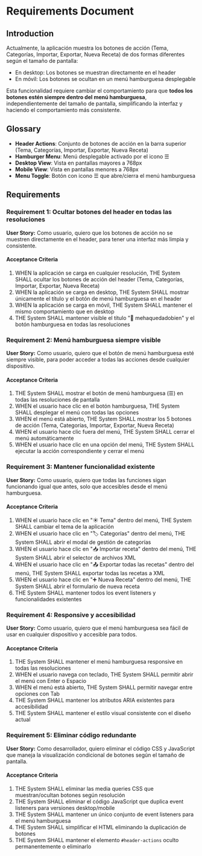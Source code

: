 # Requirements Document

## Introduction

Actualmente, la aplicación muestra los botones de acción (Tema, Categorías, Importar, Exportar, Nueva Receta) de dos formas diferentes según el tamaño de pantalla:
- En desktop: Los botones se muestran directamente en el header
- En móvil: Los botones se ocultan en un menú hamburguesa desplegable

Esta funcionalidad requiere cambiar el comportamiento para que **todos los botones estén siempre dentro del menú hamburguesa**, independientemente del tamaño de pantalla, simplificando la interfaz y haciendo el comportamiento más consistente.

## Glossary

- **Header Actions**: Conjunto de botones de acción en la barra superior (Tema, Categorías, Importar, Exportar, Nueva Receta)
- **Hamburger Menu**: Menú desplegable activado por el icono ☰
- **Desktop View**: Vista en pantallas mayores a 768px
- **Mobile View**: Vista en pantallas menores a 768px
- **Menu Toggle**: Botón con icono ☰ que abre/cierra el menú hamburguesa

## Requirements

### Requirement 1: Ocultar botones del header en todas las resoluciones

**User Story:** Como usuario, quiero que los botones de acción no se muestren directamente en el header, para tener una interfaz más limpia y consistente.

#### Acceptance Criteria

1. WHEN la aplicación se carga en cualquier resolución, THE System SHALL ocultar los botones de acción del header (Tema, Categorías, Importar, Exportar, Nueva Receta)
2. WHEN la aplicación se carga en desktop, THE System SHALL mostrar únicamente el título y el botón de menú hamburguesa en el header
3. WHEN la aplicación se carga en móvil, THE System SHALL mantener el mismo comportamiento que en desktop
4. THE System SHALL mantener visible el título "🍳 mehaquedadobien" y el botón hamburguesa en todas las resoluciones

### Requirement 2: Menú hamburguesa siempre visible

**User Story:** Como usuario, quiero que el botón de menú hamburguesa esté siempre visible, para poder acceder a todas las acciones desde cualquier dispositivo.

#### Acceptance Criteria

1. THE System SHALL mostrar el botón de menú hamburguesa (☰) en todas las resoluciones de pantalla
2. WHEN el usuario hace clic en el botón hamburguesa, THE System SHALL desplegar el menú con todas las opciones
3. WHEN el menú está abierto, THE System SHALL mostrar los 5 botones de acción (Tema, Categorías, Importar, Exportar, Nueva Receta)
4. WHEN el usuario hace clic fuera del menú, THE System SHALL cerrar el menú automáticamente
5. WHEN el usuario hace clic en una opción del menú, THE System SHALL ejecutar la acción correspondiente y cerrar el menú

### Requirement 3: Mantener funcionalidad existente

**User Story:** Como usuario, quiero que todas las funciones sigan funcionando igual que antes, solo que accesibles desde el menú hamburguesa.

#### Acceptance Criteria

1. WHEN el usuario hace clic en "☀️ Tema" dentro del menú, THE System SHALL cambiar el tema de la aplicación
2. WHEN el usuario hace clic en "🏷️ Categorías" dentro del menú, THE System SHALL abrir el modal de gestión de categorías
3. WHEN el usuario hace clic en "📥 Importar receta" dentro del menú, THE System SHALL abrir el selector de archivos XML
4. WHEN el usuario hace clic en "📤 Exportar todas las recetas" dentro del menú, THE System SHALL exportar todas las recetas a XML
5. WHEN el usuario hace clic en "➕ Nueva Receta" dentro del menú, THE System SHALL abrir el formulario de nueva receta
6. THE System SHALL mantener todos los event listeners y funcionalidades existentes

### Requirement 4: Responsive y accesibilidad

**User Story:** Como usuario, quiero que el menú hamburguesa sea fácil de usar en cualquier dispositivo y accesible para todos.

#### Acceptance Criteria

1. THE System SHALL mantener el menú hamburguesa responsive en todas las resoluciones
2. WHEN el usuario navega con teclado, THE System SHALL permitir abrir el menú con Enter o Espacio
3. WHEN el menú está abierto, THE System SHALL permitir navegar entre opciones con Tab
4. THE System SHALL mantener los atributos ARIA existentes para accesibilidad
5. THE System SHALL mantener el estilo visual consistente con el diseño actual

### Requirement 5: Eliminar código redundante

**User Story:** Como desarrollador, quiero eliminar el código CSS y JavaScript que maneja la visualización condicional de botones según el tamaño de pantalla.

#### Acceptance Criteria

1. THE System SHALL eliminar las media queries CSS que muestran/ocultan botones según resolución
2. THE System SHALL eliminar el código JavaScript que duplica event listeners para versiones desktop/mobile
3. THE System SHALL mantener un único conjunto de event listeners para el menú hamburguesa
4. THE System SHALL simplificar el HTML eliminando la duplicación de botones
5. THE System SHALL mantener el elemento `#header-actions` oculto permanentemente o eliminarlo
